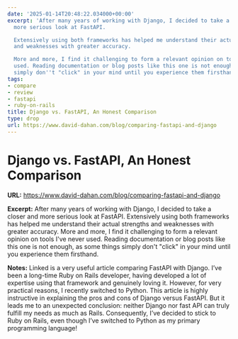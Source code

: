```yaml
---
date: '2025-01-14T20:48:22.034000+00:00'
excerpt: 'After many years of working with Django, I decided to take a closer and
  more serious look at FastAPI.

  Extensively using both frameworks has helped me understand their actual strengths
  and weaknesses with greater accuracy.

  More and more, I find it challenging to form a relevant opinion on tools I''ve never
  used. Reading documentation or blog posts like this one is not enough, as some things
  simply don''t "click" in your mind until you experience them firsthand.'
tags:
- compare
- review
- fastapi
- ruby-on-rails
title: Django vs. FastAPI, An Honest Comparison
type: drop
url: https://www.david-dahan.com/blog/comparing-fastapi-and-django
---
```


# Django vs. FastAPI, An Honest Comparison

**URL:** https://www.david-dahan.com/blog/comparing-fastapi-and-django

**Excerpt:** After many years of working with Django, I decided to take a closer and more serious look at FastAPI.
Extensively using both frameworks has helped me understand their actual strengths and weaknesses with greater accuracy.
More and more, I find it challenging to form a relevant opinion on tools I've never used. Reading documentation or blog posts like this one is not enough, as some things simply don't "click" in your mind until you experience them firsthand.

**Notes:**
Linked is a very useful article comparing FastAPI with Django. I’ve been a long-time Ruby on Rails developer, having developed a lot of expertise using that framework and genuinely loving it. However, for very practical reasons, I recently switched to Python. This article is highly instructive in explaining the pros and cons of Django versus FastAPI. But it leads me to an unexpected conclusion: neither Django nor fast API can truly fulfill my needs as much as Rails. Consequently, I’ve decided to stick to Ruby on Rails, even though I’ve switched to Python as my primary programming language!
